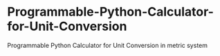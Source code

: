# Programmable-Python-Calculator-for-Unit-Conversion
Programmable Python Calculator for Unit Conversion in metric system

